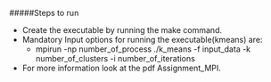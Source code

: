 #####Steps to run

* Create the executable by running the make command.
* Mandatory Input options for running the executable(kmeans) are: 
	* mpirun -np number_of_process ./k_means -f input_data -k number_of_clusters -i number_of_iterations
* For more information look at the pdf Assignment_MPI.


